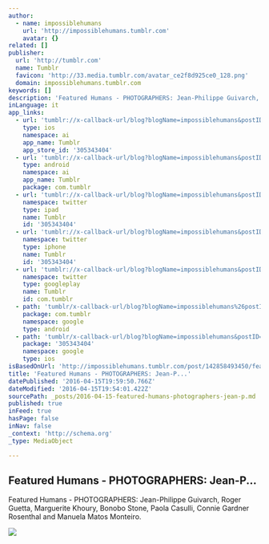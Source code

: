 ```yaml
---
author:
  - name: impossiblehumans
    url: 'http://impossiblehumans.tumblr.com'
    avatar: {}
related: []
publisher:
  url: 'http://tumblr.com'
  name: Tumblr
  favicon: 'http://33.media.tumblr.com/avatar_ce2f8d925ce0_128.png'
  domain: impossiblehumans.tumblr.com
keywords: []
description: 'Featured Humans - PHOTOGRAPHERS: Jean-Philippe Guivarch‎, Roger Guetta‎, Marguerite Khoury‎, Bonobo Stone‎, Paola Casulli‎, Connie Gardner Rosenthal‎ and Manuela Matos Monteiro‎.'
inLanguage: it
app_links:
  - url: 'tumblr://x-callback-url/blog?blogName=impossiblehumans&postID=142858493450'
    type: ios
    namespace: ai
    app_name: Tumblr
    app_store_id: '305343404'
  - url: 'tumblr://x-callback-url/blog?blogName=impossiblehumans&postID=142858493450'
    type: android
    namespace: ai
    app_name: Tumblr
    package: com.tumblr
  - url: 'tumblr://x-callback-url/blog?blogName=impossiblehumans&postID=142858493450&referrer=twitter-cards'
    namespace: twitter
    type: ipad
    name: Tumblr
    id: '305343404'
  - url: 'tumblr://x-callback-url/blog?blogName=impossiblehumans&postID=142858493450&referrer=twitter-cards'
    namespace: twitter
    type: iphone
    name: Tumblr
    id: '305343404'
  - url: 'tumblr://x-callback-url/blog?blogName=impossiblehumans&postID=142858493450&referrer=twitter-cards'
    namespace: twitter
    type: googleplay
    name: Tumblr
    id: com.tumblr
  - path: 'tumblr/x-callback-url/blog?blogName=impossiblehumans%26postID=142858493450'
    package: com.tumblr
    namespace: google
    type: android
  - path: 'tumblr/x-callback-url/blog?blogName=impossiblehumans&postID=142858493450'
    package: '305343404'
    namespace: google
    type: ios
isBasedOnUrl: 'http://impossiblehumans.tumblr.com/post/142858493450/featured-humans-photographers-jean-philippe'
title: 'Featured Humans - PHOTOGRAPHERS: Jean-P...'
datePublished: '2016-04-15T19:59:50.766Z'
dateModified: '2016-04-15T19:54:01.422Z'
sourcePath: _posts/2016-04-15-featured-humans-photographers-jean-p.md
published: true
inFeed: true
hasPage: false
inNav: false
_context: 'http://schema.org'
_type: MediaObject

---
```

<article style=""><h1>Featured Humans - PHOTOGRAPHERS: Jean-P...</h1><p>Featured Humans - PHOTOGRAPHERS: Jean-Philippe Guivarch‎, Roger Guetta‎, Marguerite Khoury‎, Bonobo Stone‎, Paola Casulli‎, Connie Gardner Rosenthal‎ and Manuela Matos Monteiro‎.</p><img src="http://40.media.tumblr.com/508fde51e3807e44b6f1d41c5e6be4be/tumblr_o5oxxaQjFY1uf13h7o1_1280.jpg" /></article>